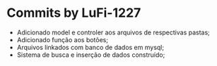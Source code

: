 # Commits by LuFi-1227
- Adicionado model e controler aos arquivos de respectivas pastas;
- Adicionado função aos botões;
- Arquivos linkados com banco de dados em mysql;
- Sistema de busca e inserção de dados construído;
